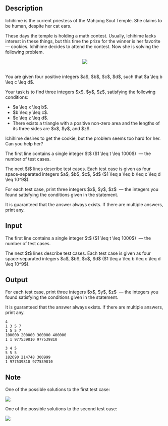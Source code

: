 ## Description

<div><p>Ichihime is the current priestess of the Mahjong Soul Temple. She claims to be human, despite her cat ears.</p><p>These days the temple is holding a math contest. Usually, Ichihime lacks interest in these things, but this time the prize for the winner is her favorite — cookies. Ichihime decides to attend the contest. Now she is solving the following problem.</p><center><img class="tex-graphics" src="file://dco8FNdM.png" style="max-width: 100.0%;max-height: 100.0%;"></center>&nbsp;<p>You are given four positive integers $a$, $b$, $c$, $d$, such that $a \leq b \leq c \leq d$. </p><p>Your task is to find three integers $x$, $y$, $z$, satisfying the following conditions:</p><ul><li> $a \leq x \leq b$.</li><li> $b \leq y \leq c$.</li><li> $c \leq z \leq d$.</li><li> There exists a triangle with a positive non-zero area and the lengths of its three sides are $x$, $y$, and $z$.</li></ul><p>Ichihime desires to get the cookie, but the problem seems too hard for her. Can you help her?</p></div><div class="input-specification"><p>The first line contains a single integer $t$ ($1 \leq t \leq 1000$) &nbsp;— the number of test cases.</p><p>The next $t$ lines describe test cases. Each test case is given as four space-separated integers $a$, $b$, $c$, $d$ ($1 \leq a \leq b \leq c \leq d \leq 10^9$).</p></div><div class="output-specification"><p>For each test case, print three integers $x$, $y$, $z$ &nbsp;— the integers you found satisfying the conditions given in the statement.</p><p>It is guaranteed that the answer always exists. If there are multiple answers, print any.</p></div>

## Input

<p>The first line contains a single integer $t$ ($1 \leq t \leq 1000$) &nbsp;— the number of test cases.</p><p>The next $t$ lines describe test cases. Each test case is given as four space-separated integers $a$, $b$, $c$, $d$ ($1 \leq a \leq b \leq c \leq d \leq 10^9$).</p>

## Output

<p>For each test case, print three integers $x$, $y$, $z$ &nbsp;— the integers you found satisfying the conditions given in the statement.</p><p>It is guaranteed that the answer always exists. If there are multiple answers, print any.</p>





```input1
4
1 3 5 7
1 5 5 7
100000 200000 300000 400000
1 1 977539810 977539810
```




```output1
3 4 5
5 5 5
182690 214748 300999
1 977539810 977539810
```



## Note

<p>One of the possible solutions to the first test case:</p><p><img class="tex-graphics" src="file://IP0s1w6H.png" style="max-width: 100.0%;max-height: 100.0%;"></p><p>One of the possible solutions to the second test case:</p><p><img class="tex-graphics" src="file://jzp9MHMF.png" style="max-width: 100.0%;max-height: 100.0%;"></p>
